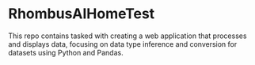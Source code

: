 # RhombusAIHomeTest
This repo contains tasked with creating a web application that processes and displays data, focusing on data type inference and conversion for datasets using Python and Pandas.
